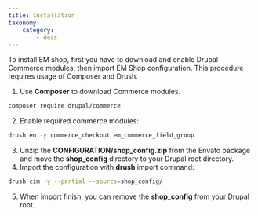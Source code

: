 ```yaml
---
title: Installation
taxonomy:
    category:
        - docs
---
```


To install EM shop, first you have to download and enable Drupal Commerce modules, then import EM Shop configuration. This procedure requires usage of Composer and Drush.

1. Use **Composer** to download Commerce modules. 

```sh
composer require drupal/commerce
```

2. Enable required commerce modules:

```sh
drush en -y commerce_checkout em_commerce_field_group
```

3. Unzip the **CONFIGURATION/shop_config.zip** from the Envato package and move the **shop_config** directory to your Drupal root directory.
4. Import the configuration with **drush** import command:

```sh
drush cim -y --partial --source=shop_config/
```

5. When import finish, you can remove the **shop_config** from your Drupal root.
